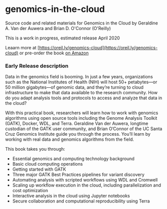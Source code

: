 # genomics-in-the-cloud
Source code and related materials for Genomics in the Cloud by Geraldine A. Van der Auwera and Brian D. O'Connor (O'Reilly)

This is a work in progress, estimated release April 2020 

Leaarn more at [https://oreil.ly/genomics-cloud](https://oreil.ly/genomics-cloud) or pre-order the book [on Amazon](https://www.amazon.com/s?k=Genomics+in+the+Cloud&tag=oreilly20-20&ref=nb_sb_noss)


### Early Release description

Data in the genomics field is booming. In just a few years, organizations such as the National Institutes of Health (NIH) will host 50+ petabytes—or 50 million gigabytes—of genomic data, and they’re turning to cloud infrastructure to make that data available to the research community. How do you adapt analysis tools and protocols to access and analyze that data in the cloud?   

With this practical book, researchers will learn how to work with genomics algorithms using open source tools including the Genome Analysis Toolkit (GATK), Docker, WDL, and Terra. Geraldine Van der Auwera, longtime custodian of the GATK user community, and Brian O’Connor of the UC Santa Cruz Genomics Institute guide you through the process. You’ll learn by working with real data and genomics algorithms from the field.

This book takes you through:

- Essential genomics and computing technology background
- Basic cloud computing operations
- Getting started with GATK
- Three major GATK Best Practices pipelines for variant discovery 
- Automating analysis with scripted workflows using WDL and Cromwell
- Scaling up workflow execution in the cloud, including parallelization and cost optimization
- Interactive analysis in the cloud using Jupyter notebooks
- Secure collaboration and computational reproducibility using Terra

